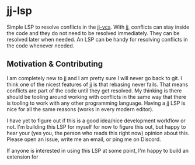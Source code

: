 # jj-lsp

Simple LSP to resolve conflicts in the [jj-vcs](https://github.com/jj-vcs/jj). With jj, conflicts
can stay inside the code and they do not need to be resolved immediately. They can be resolved
later when needed. An LSP can be handy for resolving conflicts in the code whenever needed.

## Motivation & Contributing

I am completely new to jj and I am pretty sure I will never go back to git. I think one of the
nicest features of jj is that rebasing never fails. That means conflicts are part of the code until
they get resolved. My thinking is there should be tooling around working with conflicts in the same
way that there is tooling to work with any other programming language. Having a jj LSP is nice for
all the same reasons (works in every modern editor).

I have yet to figure out if this is a good idea/nice development workflow or not. I'm building this
LSP for myself for now to figure this out, but happy to hear your (yes you, the person who reads
this right now) opinion about this. Please open an issue, write me an email, or ping me on Discord.

If anyone is interested in using this LSP at some point, I'm happy to build an extension for
